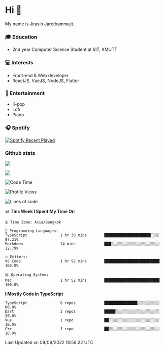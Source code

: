 # Hi 👋
My name is Jirasin Jarethammajit. 
### 🎓 Education
- 2nd year Computer Science Student at SIT, KMUTT
### 💻 Interests
- Front-end & Web developer
- ReactJS, VueJS, NodeJS, Flutter
### 🎵 Entertainment
- K-pop
- Lofi
- Piano
### 🎧 Spotify
[![Spotify Recent Played](https://spotify-recently-played-readme.vercel.app/api?user=21xjchjcwtzuuwvp2l56ldaoi&width=600)](https://open.spotify.com/user/21xjchjcwtzuuwvp2l56ldaoi)

### Github stats
[![](https://github-readme-stats.vercel.app/api/top-langs/?username=jirasin02&layout=compact&theme=nightowl)]()

[![](https://github-readme-stats.vercel.app/api?username=jirasin02&show_icons=true&theme=nightowl)]()

<!--START_SECTION:waka-->
![Code Time](http://img.shields.io/badge/Code%20Time-101%20hrs%2052%20mins-blue)

![Profile Views](http://img.shields.io/badge/Profile%20Views-0-blue)

![Lines of code](https://img.shields.io/badge/From%20Hello%20World%20I%27ve%20Written-46%20Thousand%20lines%20of%20code-blue)

📊 **This Week I Spent My Time On** 

```text
⌚︎ Time Zone: Asia/Bangkok

💬 Programming Languages: 
TypeScript               1 hr 38 mins        █████████████████████░░░░   87.21% 
Markdown                 14 mins             ███░░░░░░░░░░░░░░░░░░░░░░   12.79%

🔥 Editors: 
VS Code                  1 hr 52 mins        █████████████████████████   100.0%

💻 Operating System: 
Mac                      1 hr 52 mins        █████████████████████████   100.0%

```

**I Mostly Code in TypeScript** 

```text
TypeScript               6 repos             ███████████████░░░░░░░░░░   60.0% 
Dart                     2 repos             █████░░░░░░░░░░░░░░░░░░░░   20.0% 
Vue                      1 repo              ██░░░░░░░░░░░░░░░░░░░░░░░   10.0% 
C++                      1 repo              ██░░░░░░░░░░░░░░░░░░░░░░░   10.0%

```



 Last Updated on 08/09/2022 18:56:22 UTC
<!--END_SECTION:waka-->

